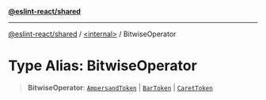 [**@eslint-react/shared**](../../README.md)

***

[@eslint-react/shared](../../README.md) / [\<internal\>](../README.md) / BitwiseOperator

# Type Alias: BitwiseOperator

> **BitwiseOperator**: [`AmpersandToken`](../enumerations/SyntaxKind.md#ampersandtoken) \| [`BarToken`](../enumerations/SyntaxKind.md#bartoken) \| [`CaretToken`](../enumerations/SyntaxKind.md#carettoken)
